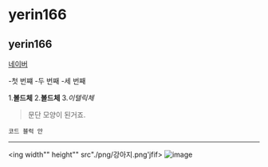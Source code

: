 # yerin166
## yerin166

[네이버](https:naver.com)

-첫 번쨰
 -두 번째
  -세 번째
  
  1.**볼드체**
  2.__볼드체__
  3.*이텔릭체*

>문단 모양이 된거죠.
>

```
코드 블럭 안
```
***

<ing width"" height"" src"./png/강아지.png'jfif></ing>
![image](https://user-images.githubusercontent.com/81076693/111907355-490a3580-8a98-11eb-9267-627a7f564cd5.png)















  
